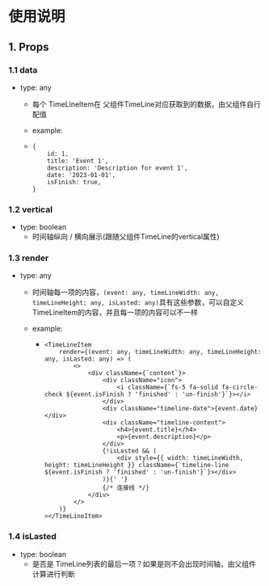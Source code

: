 # 使用说明

## 1. Props

### 1.1 data

-   type: any

    -   每个 TimeLineItem在 父组件TimeLine对应获取到的数据，由父组件自行配值

    -   example:

    -   ```tsx
        {
            id: 1,
            title: 'Event 1',
            description: 'Description for event 1',
            date: '2023-01-01',
            isFinish: true,
        }
        ```

### 1.2 vertical

-   type: boolean
    -   时间轴纵向 / 横向展示(跟随父组件TimeLine的vertical属性)

### 1.3 render

-   type: any

    -   时间轴每一项的内容，`(event: any, timeLineWidth: any, timeLineHeight: any, isLasted: any)`具有这些参数，可以自定义 TimeLineItem的内容，并且每一项的内容可以不一样

    -   example:

        -   ```tsx
            <TimeLineItem
                render={(event: any, timeLineWidth: any, timeLineHeight: any, isLasted: any) => (
                    <>
                        <div className={`content`}>
                            <div className="icon">
                                <i className={`fs-5 fa-solid fa-circle-check ${event.isFinish ? 'finished' : 'un-finish'}`}></i>
                            </div>
                            <div className="timeline-date">{event.date}</div>
                            <div className="timeline-content">
                                <h4>{event.title}</h4>
                                <p>{event.description}</p>
                            </div>
                            {!isLasted && (
                                <div style={{ width: timeLineWidth, height: timeLineHeight }} className={`timeline-line ${event.isFinish ? 'finished' : 'un-finish'}`}></div>
                            )}{' '}
                            {/* 连接线 */}
                        </div>
                    </>
                )}
            ></TimeLineItem>
            ```




### 1.4 isLasted

* type: boolean
  * 是否是 TimeLine列表的最后一项？如果是则不会出现时间轴，由父组件计算进行判断